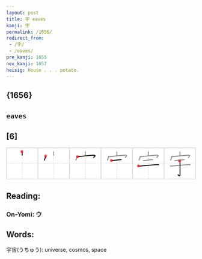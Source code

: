 ```yaml
---
layout: post
title: 宇 eaves
kanji: 宇
permalink: /1656/
redirect_from:
 - /宇/
 - /eaves/
pre_kanji: 1655
nex_kanji: 1657
heisig: House . . . potato.
---
```


## {1656}

## `eaves`

## [6]

<div class="stroke"><img src="../images/E5AE87.png" /></div>

## Reading:

### On-Yomi: ウ

## Words:

宇宙(うちゅう): universe, cosmos, space
